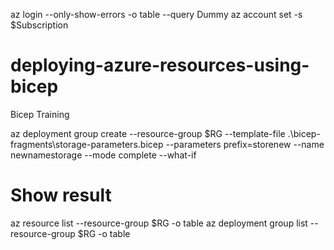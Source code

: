 az login --only-show-errors -o table --query Dummy
az account set -s $Subscription

# deploying-azure-resources-using-bicep

Bicep Training

az deployment group create --resource-group $RG --template-file .\bicep-fragments\storage-parameters.bicep --parameters prefix=storenew --name newnamestorage --mode complete --what-if

# Show result

az resource list --resource-group $RG -o table
az deployment group list --resource-group $RG -o table
